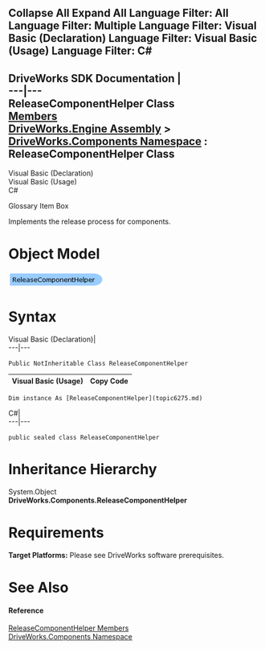        

 Collapse All Expand All  Language Filter: All  Language Filter: Multiple  Language Filter: Visual Basic (Declaration) Language Filter: Visual Basic (Usage) Language Filter: C#  
---  
DriveWorks SDK Documentation  |   
---|---  
ReleaseComponentHelper Class   
[Members](topic6276.md)   
[DriveWorks.Engine Assembly](topic2156.md) > [DriveWorks.Components Namespace](topic6089.md) : ReleaseComponentHelper Class  
---  
  
Visual Basic (Declaration)    
Visual Basic (Usage)    
C# 

Glossary Item Box

Implements the release process for components. 

# Object Model

![](dotnetdiagramimages/image325.png)

# Syntax

Visual Basic (Declaration)|   
---|---  
      
    
    Public NotInheritable Class ReleaseComponentHelper   
  
Visual Basic (Usage)| Copy Code  
---|---  
      
    
    Dim instance As [ReleaseComponentHelper](topic6275.md)  
  
C#|   
---|---  
      
    
    public sealed class ReleaseComponentHelper   
  
# Inheritance Hierarchy

System.Object  
**DriveWorks.Components.ReleaseComponentHelper**  


# Requirements

**Target Platforms:** Please see DriveWorks software prerequisites.

# See Also

#### Reference

[ReleaseComponentHelper Members](topic6276.md)   
[DriveWorks.Components Namespace](topic6089.md)


